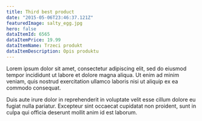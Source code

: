 ```yaml
---
title: Third best product
date: "2015-05-06T23:46:37.121Z"
featuredImage: salty_egg.jpg
hero: false
dataItemId: 6565
dataItemPrice: 19.99
dataItemName: Trzeci produkt
dataItemDescription: Opis produktu
---
```


Lorem ipsum dolor sit amet, consectetur adipiscing elit, sed do eiusmod tempor incididunt ut labore et dolore magna aliqua. Ut enim ad minim veniam, quis nostrud exercitation ullamco laboris nisi ut aliquip ex ea commodo consequat.

Duis aute irure dolor in reprehenderit in voluptate velit esse cillum dolore eu fugiat nulla pariatur. Excepteur sint occaecat cupidatat non proident, sunt in culpa qui officia deserunt mollit anim id est laborum.